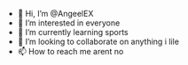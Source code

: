 - 👋 Hi, I’m @AngeelEX
- 👀 I’m interested in everyone
- 🌱 I’m currently learning sports
- 💞️ I’m looking to collaborate on anything i lile
- 📫 How to reach me arent no

<!---
AngeelEX/AngeelEX is a ✨ special ✨ repository because its `README.md` (this file) appears on your GitHub profile.
You can click the Preview link to take a look at your changes.
--->
